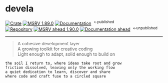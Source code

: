 # devela

[![Crate](https://img.shields.io/crates/v/devela.svg)](https://crates.io/crates/devela)
[![MSRV 1.89.0](https://flat.badgen.net/badge/MSRV/1.89.0/purple)](https://releases.rs/docs/1.89.0/)
[![Documentation](https://flat.badgen.net/badge/docs/250815/green)](https://andamira.github.io/devela/latest/devela/)
&nbsp;<sup>←published</sup>
<br/>
[![Repository](https://flat.badgen.net/badge/github/v0.25.0/blue?icon=git)](https://github.com/andamira/devela)
[![MSRV ahead 1.90.0](https://flat.badgen.net/badge/MSRV/1.90.0/blue)](https://releases.rs/docs/1.90.0/)
[![Documentation ahead](https://flat.badgen.net/badge/docs/250914/blue)](https://andamira.github.io/devela/unpublished/devela/)
&nbsp;<sup>←unpublished</sup>

---

> A cohesive development layer<br/>
> A growing toolkit for creative coding<br/>
> Light enough to adapt, solid enough to build on<br/>
```poetry
the soil I return to, where ideas take root and grow
friction dissolved, leaving only the working flow
a quiet dedication to learn, discover and share
where code and craft fuse to a circled square
```

